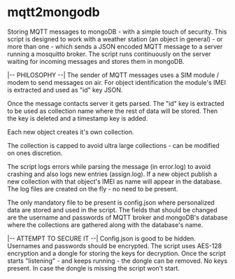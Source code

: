 # mqtt2mongodb
Storing MQTT messages to mongoDB - with a simple touch of security. 
This script is designed to work with a weather station (an object in general) - or more than one - which sends a 
JSON encoded MQTT message  to a server running a mosquitto broker. The script runs continuously on the server waiting 
for incoming messages and   stores them in mongoDB.

|-- PHILOSOPHY --|
The sender of MQTT messages uses a SIM module / modem to send messages on air. For object identification the module's
IMEI is extracted and used as "id" key JSON.
  
Once the message contacts server it gets parsed. The "id" key is extracted to be used as collection name where the rest of
data will be stored. Then the key is deleted and a timestamp key is added.
  
Each new object creates it's own collection.
  
The collection is capped to avoid ultra large collections - can be modified on ones discretion.
  
The script logs errors while parsing the message (in error.log)  to avoid crashing and also logs new entries (assign.log).
If a new object publish  a new collection with that object's IMEI as name will appear in the database.
The log files are created on the fly - no need to be present.
  
The only mandatory file to be present is config.json where personalized data are stored and used in the script. The fields
that should be changed are the username and passwords of MQTT broker and mongoDB's database where the collections are gathered
along with the database's name. 
  
  
|-- ATTEMPT TO SECURE IT --|
Config.json is good to be hidden.
Usernames and passwords should be encrypted. The script uses AES-128 encryption and a dongle for storing the keys for 
decryption. Once the script starts "listening" - and keeps running - the dongle can be removed. No keys present.
In case the dongle is missing the script won't start.
  
  

